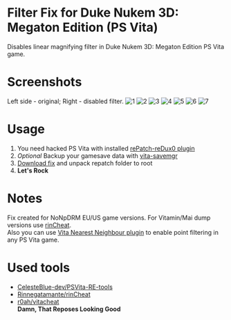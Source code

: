 # Filter Fix for Duke Nukem 3D: Megaton Edition (PS Vita)
Disables linear magnifying filter in Duke Nukem 3D: Megaton Edition PS Vita game.

# Screenshots
Left side - original; Right - disabled filter.
![1](https://user-images.githubusercontent.com/20092823/106664410-15418200-65b6-11eb-868e-6e6a64df9e64.png)
![2](https://user-images.githubusercontent.com/20092823/106664414-170b4580-65b6-11eb-95ca-c7c25a6d6563.png)
![3](https://user-images.githubusercontent.com/20092823/106664415-170b4580-65b6-11eb-9f69-120258ae62f1.png)
![4](https://user-images.githubusercontent.com/20092823/106664417-17a3dc00-65b6-11eb-9956-cd7ab3561e01.png)
![5](https://user-images.githubusercontent.com/20092823/106664420-183c7280-65b6-11eb-8175-c26d0e49d6f9.png)
![6](https://user-images.githubusercontent.com/20092823/106664421-183c7280-65b6-11eb-94b0-fb9ea96ca477.png)
![7](https://user-images.githubusercontent.com/20092823/106664423-18d50900-65b6-11eb-9a63-e68942be4287.png)

# Usage
1. You need hacked PS Vita with installed [rePatch-reDux0 plugin](https://github.com/dots-tb/rePatch-reDux0)
2. *Optional* Backup your gamesave data with [vita-savemgr](https://github.com/d3m3vilurr/vita-savemgr)
3. [Download fix](https://github.com/MuxaJlbl4/DN3DME-Vita-Filter-Fix/releases) and unpack repatch folder to root
4. **Let's Rock**

# Notes
Fix created for NoNpDRM EU/US game versions. For Vitamin/Mai dump versions use [rinCheat](https://github.com/Rinnegatamante/rinCheat/blob/master/cheats_db/PCSB00437.txt).  
Also you can use [Vita Nearest Neighbour plugin](https://github.com/MuxaJlbl4/Vita-Nearest-Neighbour) to enable point filtering in any PS Vita game.

# Used tools
- [CelesteBlue-dev/PSVita-RE-tools](https://github.com/CelesteBlue-dev/PSVita-RE-tools)  
- [Rinnegatamante/rinCheat](https://github.com/Rinnegatamante/rinCheat)  
- [r0ah/vitacheat](https://github.com/r0ah/vitacheat)  
**Damn, That Reposes Looking Good**
